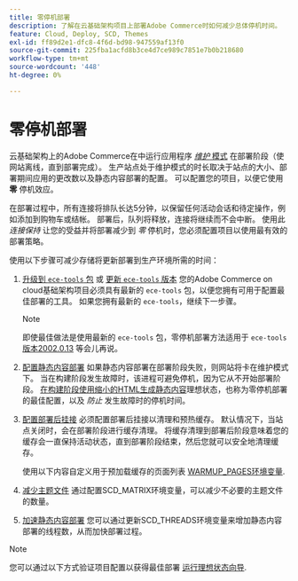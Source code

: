 ```yaml
---
title: 零停机部署
description: 了解在云基础架构项目上部署Adobe Commerce时如何减少总体停机时间。
feature: Cloud, Deploy, SCD, Themes
exl-id: ff89d2e1-dfc8-4f6d-bd98-947559af13f0
source-git-commit: 225fba1acfd8b3ce4d7ce989c7851e7b0b218680
workflow-type: tm+mt
source-wordcount: '448'
ht-degree: 0%

---
```


# 零停机部署

云基础架构上的Adobe Commerce在中运行应用程序 [_维护_ 模式](https://experienceleague.adobe.com/docs/commerce-operations/configuration-guide/setup/application-modes.html#production-mode) 在部署阶段（使网站离线，直到部署完成）。 生产站点处于维护模式的时长取决于站点的大小、部署期间应用的更改数以及静态内容部署的配置。 可以配置您的项目，以便它使用 **零** 停机效应。

在部署过程中，所有连接将排队长达5分钟，以保留任何活动会话和待定操作，例如添加到购物车或结帐。 部署后，队列将释放，连接将继续而不会中断。 使用此 _连接保持_ 让您的受益并将部署减少到 _零_ 停机时，您必须配置项目以使用最有效的部署策略。

使用以下步骤可减少存储将更新部署到生产环境所需的时间：

1. [升级到 `ece-tools` 包](../dev-tools/install-package.md) 或 [更新 `ece-tools` 版本](../dev-tools/update-package.md)
您的Adobe Commerce on cloud基础架构项目必须具有最新的 `ece-tools` 包，以便您拥有可用于配置最佳部署的工具。 如果您拥有最新的 `ece-tools`，继续下一步骤。

   >[!NOTE]
   >
   >即使最佳做法是使用最新的 `ece-tools` 包，零停机部署方法适用于 `ece-tools` [版本2002.0.13](../release-notes/cloud-release-archive.md#v2002013) 等会儿再说。

1. [配置静态内容部署](static-content.md)
如果静态内容部署在部署阶段失败，则网站将卡在维护模式下。 当在构建阶段发生故障时，该进程可避免停机，因为它从不开始部署阶段。 [在构建阶段使用缩小的HTML生成静态内容](static-content.md#setting-the-scd-on-build)理想状态，也称为零停机部署的最佳配置，以及 _防止_ 发生故障时的停机时间。

1. [配置部署后挂接](../application/hooks-property.md)
必须配置部署后挂接以清理和预热缓存。 默认情况下，当站点关闭时，会在部署阶段进行缓存清理。 将缓存清理到部署后阶段意味着您的缓存会一直保持活动状态，直到部署阶段结束，然后您就可以安全地清理缓存。

   使用以下内容自定义用于预加载缓存的页面列表 [WARMUP_PAGES环境变量](../environment/variables-post-deploy.md#warmuppages).

1. [减少主题文件](../environment/variables-deploy.md#scdmatrix)
通过配置SCD\_MATRIX环境变量，可以减少不必要的主题文件的数量。

1. [加速静态内容部署](../environment/variables-deploy.md#scdthreads)
您可以通过更新SCD\_THREADS环境变量来增加静态内容部署的线程数，从而加快部署过程。

>[!NOTE]
>
>您可以通过以下方式验证项目配置以获得最佳部署 [运行理想状态向导](smart-wizards.md#verifying-an-ideal-configuration).
